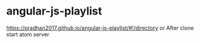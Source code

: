 # angular-js-playlist

https://pradhan2017.github.io/angular-js-playlist/#!/directory
or
After clone start atom server
